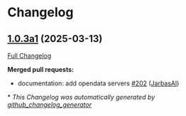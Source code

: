 # Changelog

## [1.0.3a1](https://github.com/OpenVoiceOS/ovos-config/tree/1.0.3a1) (2025-03-13)

[Full Changelog](https://github.com/OpenVoiceOS/ovos-config/compare/1.0.2...1.0.3a1)

**Merged pull requests:**

- documentation: add opendata servers [\#202](https://github.com/OpenVoiceOS/ovos-config/pull/202) ([JarbasAl](https://github.com/JarbasAl))



\* *This Changelog was automatically generated by [github_changelog_generator](https://github.com/github-changelog-generator/github-changelog-generator)*
